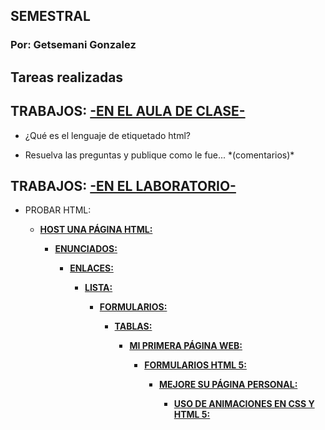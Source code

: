 <html>
<h2>SEMESTRAL</h2>
<p/>

<h3>Por: Getsemani Gonzalez</h3>
<p/>

<h2>Tareas realizadas</h2>
<p/>


<h2>TRABAJOS: <u>-EN EL AULA DE CLASE-</u></h2>
<p/>
<ul><li>¿Qué es el lenguaje de etiquetado html?</li></ul>
<p/>
<ul><li>Resuelva las preguntas y publique como le fue... *(comentarios)*</li></ul>
<p/>


<h2>TRABAJOS: <u>-EN EL LABORATORIO-</u></h2>
<p/>
<ul><li>PROBAR HTML:<strong><a href="https://www.w3schools.com/code/tryit.asp?filename=G8G4420TMRC2">
<p/>
<ul><li>HOST UNA PÁGINA HTML:<strong><a href="https://getsemani-gonzalez.github.io/About-Getsy/">
<p/>
<ul><li>ENUNCIADOS:<strong><a href="https://www.w3schools.com/code/tryit.asp?filename=G8A76VU5A5XO">
<p/>
<ul><li>ENLACES:<strong><a href="https://www.w3schools.com/code/tryit.asp?filename=G8G3DWMU6DNM">
<p/>
<ul><li>LISTA:<strong><a href="https://www.w3schools.com/code/tryit.asp?filename=G8GBOTEWV05S">
<p/>
<ul><li>FORMULARIOS:<strong><a href="https://www.w3schools.com/code/tryit.asp?filename=G8IAILCXHVEU">
<p/>
<ul><li>TABLAS:<strong><a href="https://www.w3schools.com/code/tryit.asp?filename=G8PCSGJNCR1G">
<p/>
<ul><li>MI PRIMERA PÁGINA WEB:<strong><a href="https://getsemani-gonzalez.github.io/About-Getsy/"> 
<p/> 
<ul><li>FORMULARIOS HTML 5:<strong><a href="https://getsemani-gonzalez.github.io/Formulario-de-datos/">
<p/>
<ul><li>MEJORE SU PÁGINA PERSONAL:<strong><a href="https://getsemani-gonzalez.github.io/Geo-Locations/">
<p/>
<ul><li>USO DE ANIMACIONES EN CSS Y HTML 5:<strong><a href="https://getsemani-gonzalez.github.io/Getsemani-GGC/">
 <p/>
